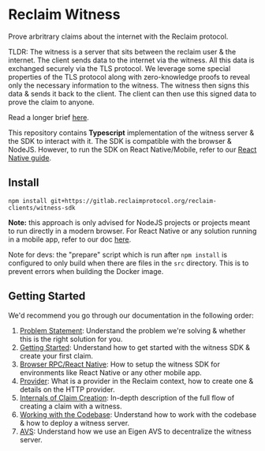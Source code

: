 # Reclaim Witness

Prove arbritrary claims about the internet with the Reclaim protocol.

TLDR: The witness is a server that sits between the reclaim user & the internet. The client sends data to the internet via the witness. All this data is exchanged securely via the TLS protocol.
We leverage some special properties of the TLS protocol along with zero-knowledge proofs to reveal only the necessary information to the witness.
The witness then signs this data & sends it back to the client. The client can then use this signed data to prove the claim to anyone.

Read a longer brief [here](docs/problem-statement.md).

This repository contains **Typescript** implementation of the witness server & the SDK to interact with it. The SDK is compatible with the browser & NodeJS. However, to run the SDK on React Native/Mobile, refer to our [React Native guide](docs/browser-rpc.md).

## Install

`npm install git+https://gitlab.reclaimprotocol.org/reclaim-clients/witness-sdk`

**Note:** this approach is only advised for NodeJS projects or projects meant to run directly in a modern browser. For React Native or any solution running in a mobile app, refer to our doc [here](docs/browser-rpc.md).

Note for devs: the "prepare" script which is run after `npm install` is configured to only build when there are files in the `src` directory. This is to prevent errors when building the Docker image.

## Getting Started

We'd recommend you go through our documentation in the following order:
1. [Problem Statement](docs/problem-statement.md): Understand the problem we're solving & whether this is the right solution for you.
2. [Getting Started](docs/getting-started.md): Understand how to get started with the witness SDK & create your first claim.
3. [Browser RPC/React Native](docs/browser-rpc.md): How to setup the witness SDK for environments like React Native or any other mobile app.
4. [Provider](docs/provider.md): What is a provider in the Reclaim context, how to create one & details on the HTTP provider.
5. [Internals of Claim Creation](docs/claim-creation.md): In-depth description of the full flow of creating a claim with a witness.
6. [Working with the Codebase](docs/project.md): Understand how to work with the codebase & how to deploy a witness server.
6. [AVS](docs/avs.md): Understand how we use an Eigen AVS to decentralize the witness server.